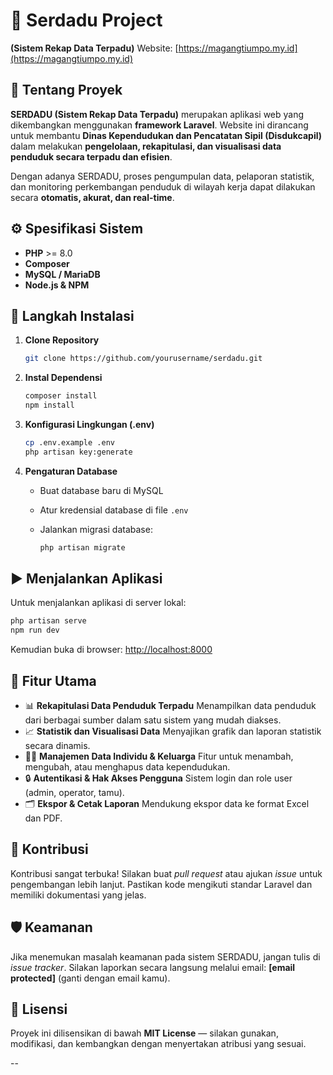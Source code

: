 # 🧩 Serdadu Project

**(Sistem Rekap Data Terpadu)**
Website: [https://magangtiumpo.my.id](https://magangtiumpo.my.id)

## 📖 Tentang Proyek

**SERDADU (Sistem Rekap Data Terpadu)** merupakan aplikasi web yang dikembangkan menggunakan **framework Laravel**.
Website ini dirancang untuk membantu **Dinas Kependudukan dan Pencatatan Sipil (Disdukcapil)** dalam melakukan **pengelolaan, rekapitulasi, dan visualisasi data penduduk secara terpadu dan efisien**.

Dengan adanya SERDADU, proses pengumpulan data, pelaporan statistik, dan monitoring perkembangan penduduk di wilayah kerja dapat dilakukan secara **otomatis, akurat, dan real-time**.

## ⚙️ Spesifikasi Sistem

* **PHP** >= 8.0
* **Composer**
* **MySQL / MariaDB**
* **Node.js & NPM**

## 🚀 Langkah Instalasi

1. **Clone Repository**

   ```bash
   git clone https://github.com/yourusername/serdadu.git
   ```

2. **Instal Dependensi**

   ```bash
   composer install
   npm install
   ```

3. **Konfigurasi Lingkungan (.env)**

   ```bash
   cp .env.example .env
   php artisan key:generate
   ```

4. **Pengaturan Database**

   * Buat database baru di MySQL
   * Atur kredensial database di file `.env`
   * Jalankan migrasi database:

     ```bash
     php artisan migrate
     ```

## ▶️ Menjalankan Aplikasi

Untuk menjalankan aplikasi di server lokal:

```bash
php artisan serve
npm run dev
```

Kemudian buka di browser: [http://localhost:8000](http://localhost:8000)

## 🌟 Fitur Utama

* 📊 **Rekapitulasi Data Penduduk Terpadu**
  Menampilkan data penduduk dari berbagai sumber dalam satu sistem yang mudah diakses.
* 📈 **Statistik dan Visualisasi Data**
  Menyajikan grafik dan laporan statistik secara dinamis.
* 🧍‍♂️ **Manajemen Data Individu & Keluarga**
  Fitur untuk menambah, mengubah, atau menghapus data kependudukan.
* 🔒 **Autentikasi & Hak Akses Pengguna**
  Sistem login dan role user (admin, operator, tamu).
* 🗂️ **Ekspor & Cetak Laporan**
  Mendukung ekspor data ke format Excel dan PDF.

## 🤝 Kontribusi

Kontribusi sangat terbuka!
Silakan buat *pull request* atau ajukan *issue* untuk pengembangan lebih lanjut. Pastikan kode mengikuti standar Laravel dan memiliki dokumentasi yang jelas.

## 🛡️ Keamanan

Jika menemukan masalah keamanan pada sistem SERDADU, jangan tulis di *issue tracker*.
Silakan laporkan secara langsung melalui email: **[email protected]** (ganti dengan email kamu).

## 📜 Lisensi

Proyek ini dilisensikan di bawah **MIT License** — silakan gunakan, modifikasi, dan kembangkan dengan menyertakan atribusi yang sesuai.

--
